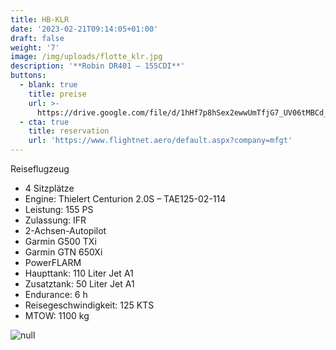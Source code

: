 ```yaml
---
title: HB-KLR
date: '2023-02-21T09:14:05+01:00'
draft: false
weight: '7'
image: /img/uploads/flotte_klr.jpg
description: '**Robin DR401 – 155CDI**'
buttons:
  - blank: true
    title: preise
    url: >-
      https://drive.google.com/file/d/1hHf7p8hSex2ewwUmTfjG7_UV06tMBCd_/view?usp=drive_link
  - cta: true
    title: reservation
    url: 'https://www.flightnet.aero/default.aspx?company=mfgt'
---
```

Reiseflugzeug

* 4 Sitzplätze
* Engine: Thielert Centurion 2.0S – TAE125-02-114
* Leistung: 155 PS
* Zulassung: IFR
* 2-Achsen-Autopilot
* Garmin G500 TXi
* Garmin GTN 650Xi
* PowerFLARM
* Haupttank: 110 Liter Jet A1
* Zusatztank: 50 Liter Jet A1
* Endurance: 6 h
* Reisegeschwindigkeit: 125 KTS
* MTOW: 1100 kg

![null](/img/uploads/flotte_cockpit_KLR_KLD.jpg)
